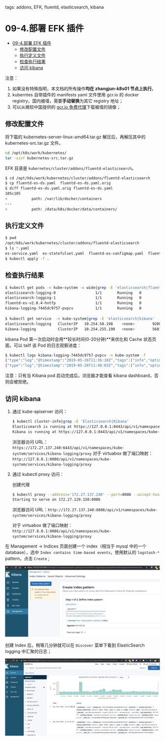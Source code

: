 tags: addons, EFK, fluentd, elasticsearch, kibana

# 09-4.部署 EFK 插件

<!-- TOC -->

- [09-4.部署 EFK 插件](#09-4部署-efk-插件)
    - [修改配置文件](#修改配置文件)
    - [执行定义文件](#执行定义文件)
    - [检查执行结果](#检查执行结果)
    - [访问 kibana](#访问-kibana)

<!-- /TOC -->

注意：
1. 如果没有特殊指明，本文档的所有操作**均在 zhangjun-k8s01 节点上执行**。
2. kuberntes 自带插件的 manifests yaml 文件使用 gcr.io 的 docker registry，国内被墙，需要**手动替换**为其它 registry 地址；
3. 可以从微软中国提供的 [gcr.io 免费代理](http://mirror.azure.cn/help/gcr-proxy-cache.html)下载被墙的镜像；

## 修改配置文件

将下载的 kubernetes-server-linux-amd64.tar.gz 解压后，再解压其中的 kubernetes-src.tar.gz 文件。

``` bash
cd /opt/k8s/work/kubernetes/
tar -xzvf kubernetes-src.tar.gz
```

EFK 目录是 `kubernetes/cluster/addons/fluentd-elasticsearch`。

``` bash
$ cd /opt/k8s/work/kubernetes/cluster/addons/fluentd-elasticsearch
$ cp fluentd-es-ds.yaml  fluentd-es-ds.yaml.orig
$ diff fluentd-es-ds.yaml.orig fluentd-es-ds.yaml
105c105
<           path: /var/lib/docker/containers
---
>           path: /data/k8s/docker/data/containers/
```

## 执行定义文件

``` bash
$ pwd
/opt/k8s/work/kubernetes/cluster/addons/fluentd-elasticsearch
$ ls *.yaml
es-service.yaml  es-statefulset.yaml  fluentd-es-configmap.yaml  fluentd-es-ds.yaml  kibana-deployment.yaml  kibana-service.yaml
$ kubectl apply -f .
```

## 检查执行结果

``` bash
$ kubectl get pods -n kube-system -o wide|grep -E 'elasticsearch|fluentd|kibana'
elasticsearch-logging-0                  1/1       Running   0          5m        172.30.81.7   zhangjun-k8s01
elasticsearch-logging-1                  1/1       Running   0          2m        172.30.39.8   zhangjun-k8s03
fluentd-es-v2.0.4-hntfp                  1/1       Running   0          5m        172.30.39.6   zhangjun-k8s03
kibana-logging-7445dc9757-pvpcv          1/1       Running   0          5m        172.30.39.7   zhangjun-k8s03

$ kubectl get service  -n kube-system|grep -E 'elasticsearch|kibana'
elasticsearch-logging   ClusterIP   10.254.50.198    <none>        9200/TCP        5m
kibana-logging          ClusterIP   10.254.255.190   <none>        5601/TCP        5m
```

kibana Pod 第一次启动时会用**较长时间(0-20分钟)**来优化和 Cache 状态页面，可以 tailf 该 Pod 的日志观察进度：

``` bash
$ kubectl logs kibana-logging-7445dc9757-pvpcv -n kube-system -f
{"type":"log","@timestamp":"2019-05-26T11:36:18Z","tags":["info","optimize"],"pid":1,"message":"Optimizing and caching bundles for graph, ml, kibana, stateSessionStorageRedirect, timelion and status_page. This may take a few minutes"}
{"type":"log","@timestamp":"2019-05-26T11:40:03Z","tags":["info","optimize"],"pid":1,"message":"Optimization of bundles for graph, ml, kibana, stateSessionStorageRedirect, timelion and status_page complete in 224.57 seconds"}
```

注意：只有当 Kibana pod 启动完成后，浏览器才能查看 kibana dashboard，否则会被拒绝。

## 访问 kibana

1. 通过 kube-apiserver 访问：

    ``` bash
    $ kubectl cluster-info|grep -E 'Elasticsearch|Kibana'
    Elasticsearch is running at https://127.0.0.1:8443/api/v1/namespaces/kube-system/services/elasticsearch-logging/proxy
    Kibana is running at https://127.0.0.1:8443/api/v1/namespaces/kube-system/services/kibana-logging/proxy
    ```

    浏览器访问 URL： `https://172.27.137.240:6443/api/v1/namespaces/kube-system/services/kibana-logging/proxy`
    对于 virtuabox 做了端口映射： `http://127.0.0.1:8080/api/v1/namespaces/kube-system/services/kibana-logging/proxy`

1. 通过 kubectl proxy 访问：

    创建代理

    ``` bash
    $ kubectl proxy --address='172.27.137.240' --port=8086 --accept-hosts='^*$'
    Starting to serve on 172.27.129.150:8086
    ```

    浏览器访问 URL：`http://172.27.137.240:8086/api/v1/namespaces/kube-system/services/kibana-logging/proxy`
    
    对于 virtuabox 做了端口映射： `http://127.0.0.1:8086/api/v1/namespaces/kube-system/services/kibana-logging/proxy`

在 Management -> Indices 页面创建一个 index（相当于 mysql 中的一个 database），选中 `Index contains time-based events`，使用默认的 `logstash-*` pattern，点击 `Create` ;

![es-setting](./images/es-setting.png)

创建 Index 后，稍等几分钟就可以在 `Discover` 菜单下看到 ElasticSearch logging 中汇聚的日志；

![es-home](./images/es-home.png)
